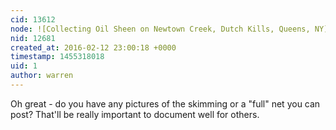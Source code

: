 ```yaml
---
cid: 13612
node: ![Collecting Oil Sheen on Newtown Creek, Dutch Kills, Queens, NY](../notes/Matej/02-12-2016/collecting-oil-sheen-on-newtown-creek-dutch-kills-queens-ny)
nid: 12681
created_at: 2016-02-12 23:00:18 +0000
timestamp: 1455318018
uid: 1
author: warren
---
```


Oh great - do you have any pictures of the skimming or a "full" net you can post? That'll be really important to document well for others. 
